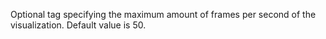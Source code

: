 

Optional tag specifying the maximum amount of frames per second of the visualization. Default value is 50.
